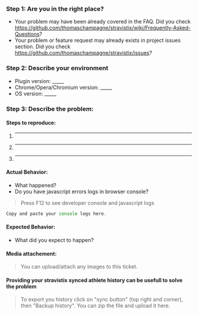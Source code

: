### Step 1: Are you in the right place?

  * Your problem may have been already covered in the FAQ. Did you check https://github.com/thomaschampagne/stravistix/wiki/Frequently-Asked-Questions?
  * Your problem or feature request may already exists in project issues section. Did you check https://github.com/thomaschampagne/stravistix/issues?

### Step 2: Describe your environment

  * Plugin version: _____
  * Chrome/Opera/Chromium version: _____
  * OS version: _____
  
### Step 3: Describe the problem:

#### Steps to reproduce:

  1. _____
  2. _____
  3. _____
  
#### Actual Behavior:

  * What happened?
  * Do you have javascript errors logs in browser console?

  > Press F12 to see developer console and javascript logs

  ```javascript
  Copy and paste your console logs here.
  ```
  
#### Expected Behavior:

  * What did you expect to happen?
  
#### Media attachement:

>You can upload/attach any images to this ticket.

#### Providing your stravistix synced athlete history can be usefull to solve the problem

> To export you history click on "sync button" (top right and corner), then "Backup history". You can zip the file and upload it here. 
